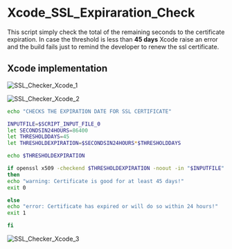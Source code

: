 # Xcode_SSL_Expiraration_Check
This script simply check the total of the remaining seconds to the certificate expiration.
In case the threshold is less than **45 days** Xcode raise an error and the build fails just to remind the developer to renew the ssl certificate.


## Xcode implementation
![SSL_Checker_Xcode_1](http://lucacasula.it/GitHubImages/SSL_Checker_Xcode_1.png)

![SSL_Checker_Xcode_2](http://lucacasula.it/GitHubImages/SSL_Checker_Xcode_2.png)

```bash
echo "CHECKS THE EXPIRATION DATE FOR SSL CERTIFICATE"

INPUTFILE=$SCRIPT_INPUT_FILE_0
let SECONDSIN24HOURS=86400
let THRESHOLDDAYS=45
let THRESHOLDEXPIRATION=$SECONDSIN24HOURS*$THRESHOLDDAYS

echo $THRESHOLDEXPIRATION

if openssl x509 -checkend $THRESHOLDEXPIRATION -noout -in "$INPUTFILE"
then
echo "warning: Certificate is good for at least 45 days!"
exit 0

else
echo "error: Certificate has expired or will do so within 24 hours!"
exit 1

fi
```

![SSL_Checker_Xcode_3](http://lucacasula.it/GitHubImages/SSL_Checker_Xcode_3.png)
